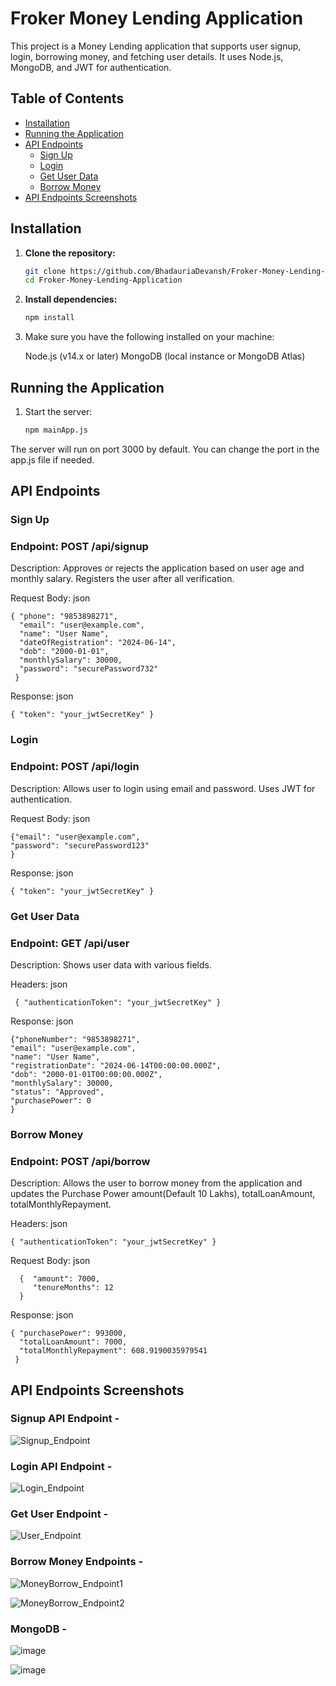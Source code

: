 # Froker Money Lending Application

This project is a Money Lending application that supports user signup, login, borrowing money, and fetching user details. It uses Node.js, MongoDB, and JWT for authentication. 

## Table of Contents
- [Installation](#installation)
- [Running the Application](#running-the-application)
- [API Endpoints](#api-endpoints)
  - [Sign Up](#sign-up)
  - [Login](#login)
  - [Get User Data](#get-user-data)
  - [Borrow Money](#borrow-money)
- [API Endpoints Screenshots](#api-endpoints-screenshots)


## Installation

1. **Clone the repository:**

   ```sh
   git clone https://github.com/BhadauriaDevansh/Froker-Money-Lending-Application.git
   cd Froker-Money-Lending-Application
3. **Install dependencies:**

   ```sh
   npm install
4. Make sure you have the following installed on your machine:

   Node.js (v14.x or later)
   MongoDB (local instance or MongoDB Atlas)

## Running the Application

1. Start the server:
   
    ```sh
    npm mainApp.js
The server will run on port 3000 by default. You can change the port in the app.js file if needed.

## API Endpoints

### Sign Up

### Endpoint: POST /api/signup
Description: Approves or rejects the application based on user age and monthly salary. Registers the user after all verification.

Request Body: json
    
    { "phone": "9853898271",
      "email": "user@example.com",
      "name": "User Name",
      "dateOfRegistration": "2024-06-14",
      "dob": "2000-01-01",
      "monthlySalary": 30000,
      "password": "securePassword732"
     }
 
Response:
json
    
    { "token": "your_jwtSecretKey" }

### Login

### Endpoint: POST /api/login
Description: Allows user to login using email and password. Uses JWT for authentication.

Request Body:
json
  
    {"email": "user@example.com",
    "password": "securePassword123"
    }

Response:
json
  
    { "token": "your_jwtSecretKey" }
    
### Get User Data

### Endpoint: GET /api/user
Description: Shows user data with various fields.

Headers:
json
    
     { "authenticationToken": "your_jwtSecretKey" }
     
Response:
json

    {"phoneNumber": "9853898271",
    "email": "user@example.com",
    "name": "User Name",
    "registrationDate": "2024-06-14T00:00:00.000Z",
    "dob": "2000-01-01T00:00:00.000Z",
    "monthlySalary": 30000,
    "status": "Approved",
    "purchasePower": 0
    }
    
### Borrow Money

### Endpoint: POST /api/borrow
Description: 
Allows the user to borrow money from the application and updates the Purchase Power amount(Default 10 Lakhs), totalLoanAmount, totalMonthlyRepayment.

Headers:
json
    
    { "authenticationToken": "your_jwtSecretKey" }
    
Request Body: json
    
      {  "amount": 7000,
         "tenureMonths": 12
      }

Response:
json
  
    { "purchasePower": 993000,
      "totalLoanAmount": 7000,
      "totalMonthlyRepayment": 608.9190035979541
     }

## API Endpoints Screenshots

### Signup API Endpoint - 
![Signup_Endpoint](https://github.com/user-attachments/assets/737e0cb4-88d9-4f67-abb5-4c59fec6f8cb)

### Login API Endpoint - 
![Login_Endpoint](https://github.com/user-attachments/assets/7f764aee-9600-40f5-848c-5d56bc68732d)

### Get User Endpoint -

![User_Endpoint](https://github.com/user-attachments/assets/5d85048e-2a64-4a2d-b2f6-bd03ee94f73c)

### Borrow Money Endpoints - 

![MoneyBorrow_Endpoint1](https://github.com/user-attachments/assets/1c916f68-cd35-42da-be79-5df8090c92b5)

![MoneyBorrow_Endpoint2](https://github.com/user-attachments/assets/a8cf0189-8b1c-4f70-ae3c-9e47c279ffe2)

### MongoDB - 

![image](https://github.com/user-attachments/assets/69e2253c-08fb-407b-823e-9420a2f7b218)

![image](https://github.com/user-attachments/assets/18c7db6e-f030-41e4-90a9-66b21c81033b)














